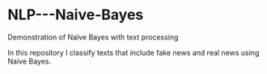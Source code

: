 # NLP---Naive-Bayes
Demonstration of Naïve Bayes with text processing

In this repository I classify texts that include fake news and real news using Naive Bayes.

